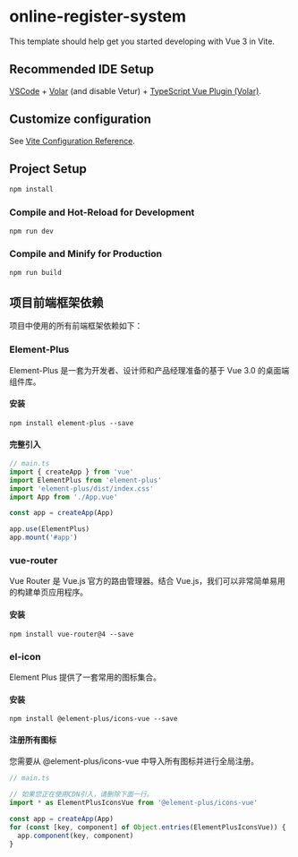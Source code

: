 # online-register-system

This template should help get you started developing with Vue 3 in Vite.

## Recommended IDE Setup

[VSCode](https://code.visualstudio.com/) + [Volar](https://marketplace.visualstudio.com/items?itemName=Vue.volar) (and disable Vetur) + [TypeScript Vue Plugin (Volar)](https://marketplace.visualstudio.com/items?itemName=Vue.vscode-typescript-vue-plugin).

## Customize configuration

See [Vite Configuration Reference](https://vitejs.dev/config/).

## Project Setup

```sh
npm install
```

### Compile and Hot-Reload for Development

```sh
npm run dev
```

### Compile and Minify for Production

```sh
npm run build
```

## 项目前端框架依赖
项目中使用的所有前端框架依赖如下：

### Element-Plus
Element-Plus 是一套为开发者、设计师和产品经理准备的基于 Vue 3.0 的桌面端组件库。

#### 安装
```shell
npm install element-plus --save
```

#### 完整引入
```javascript
// main.ts
import { createApp } from 'vue'
import ElementPlus from 'element-plus'
import 'element-plus/dist/index.css'
import App from './App.vue'

const app = createApp(App)

app.use(ElementPlus)
app.mount('#app')
```

### vue-router
Vue Router 是 Vue.js 官方的路由管理器。结合 Vue.js，我们可以非常简单易用的构建单页应用程序。

#### 安装
```shell
npm install vue-router@4 --save
```

### el-icon
Element Plus 提供了一套常用的图标集合。

#### 安装
```shell
npm install @element-plus/icons-vue --save
```

#### 注册所有图标
您需要从 @element-plus/icons-vue 中导入所有图标并进行全局注册。
```javascript
// main.ts

// 如果您正在使用CDN引入，请删除下面一行。
import * as ElementPlusIconsVue from '@element-plus/icons-vue'

const app = createApp(App)
for (const [key, component] of Object.entries(ElementPlusIconsVue)) {
  app.component(key, component)
}
```